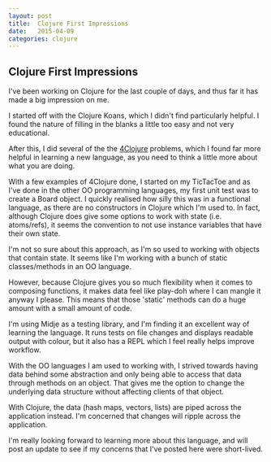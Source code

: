 ```yaml
---
layout: post
title:  Clojure First Impressions
date:	2015-04-09
categories: clojure
---
```

Clojure First Impressions
----------------

I've been working on Clojure for the last couple of days, and thus far it has made a big impression on me.

I started off with the Clojure Koans, which I didn't find particularly helpful. I found the nature of filling in the blanks a little too easy and not very educational.

After this, I did several of the the [4Clojure](https://www.4clojure.com/) problems, which I found far more helpful in learning a new language, as you need to think a little more about what you are doing.

With a few examples of 4Clojure done, I started on my TicTacToe and as I've done in the other OO programming languages, my first unit test was to create a Board object. I quickly realised how silly this was in a functional language, as there are no constructors in Clojure which I'm used to. In fact, although Clojure does give some options to work with state (i.e. atoms/refs), it seems the convention to not use instance variables that have their own state.

I'm not so sure about this approach, as I'm so used to working with objects that contain state. It seems like I'm working with a bunch of static classes/methods in an OO language.

However, because Clojure gives you so much flexibility when it comes to composing functions, it makes data feel like play-doh where I can mangle it anyway I please. This means that those 'static' methods can do a huge amount with a small amount of code.

I'm using Midje as a testing library, and I'm finding it an excellent way of learning the language. It runs tests on file changes and displays readable output with colour, but it also has a REPL which I feel really helps improve workflow.

With the OO languages I am used to working with, I strived towards having data behind some abstraction and only being able to access that data through methods on an object. That gives me the option to change the underlying data structure without affecting clients of that object.

With Clojure, the data (hash maps, vectors, lists) are piped across the application instead. I'm concerned that changes will ripple across the application.

I'm really looking forward to learning more about this language, and will post an update to see if my concerns that I've posted here were short-lived.
